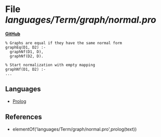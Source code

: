 # File _languages/Term/graph/normal.pro_
**[GitHub](https://github.com/softlang/yas/blob/master/languages/Term/graph/normal.pro)**
```
% Graphs are equal if they have the same normal form
graphEq(D1, D2) :-
  graphNf(D1, D),
  graphNf(D2, D).

% Start normalization with empty mapping
graphNf(D1, D2) :-
...
```

## Languages
* [Prolog](../languages/Prolog.md)

## References
* elementOf('languages/Term/graph/normal.pro',prolog(text))
